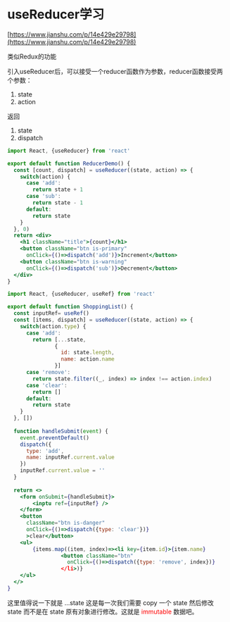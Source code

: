 # useReducer学习

[https://www.jianshu.com/p/14e429e29798](https://www.jianshu.com/p/14e429e29798)

类似Redux的功能

引入useReducer后，可以接受一个reducer函数作为参数，reducer函数接受两个参数：

1. state
2. action

返回 

1. state
2. dispatch

```jsx
import React, {useReducer} from 'react'

export default function ReducerDemo() {
  const [count, dispatch] = useReducer((state, action) => {
    switch(action) {
      case 'add':
        return state + 1
      case 'sub':
        return state - 1
      default:
        return state
    }
  }, 0)
  return <div>
  	<h1 className="title">{count}</h1>
    <button className="btn is-primary"
      onClick={()=>dispatch('add')}>Increment</button>
    <button className="btn is-warning"
      onClick={()=>dispatch('sub')}>Decrement</button>
  </div>
}
```

```jsx
import React, {useReducer, useRef} from 'react'

export default function ShoppingList() {
  const inputRef= useRef()
  const [items, dispatch] = useReducer((state, action) => {
    switch(action.type) {
      case 'add':
        return [...state,
               {
                 id: state.length,
                 name: action.name
               }]
      case 'remove':
        return state.filter((_, index) => index !== action.index)
      case 'clear':
        return []
      default:
        return state
    }
  }, [])
  
  function handleSubmit(event) {
    event.preventDefault()
    dispatch({
      type: 'add',
      name: inputRef.current.value
    })
    inputRef.current.value = ''
  }
  
  return <>
  	<form onSubmit={handleSubmit}>
  		<inptu ref={inputRef} />
  	</form>
  	<button
      className="btn is-danger"
      onClick={()=>dispatch({type: 'clear'})}
      >clear</button>
  	<ul>
  		{items.map((item, index)=><li key={item.id}>{item.name}
                 <button className="btn"
                   onClick={()=>dispatch({type: 'remove', index})}
                 </li>)}
  	</ul>
  </>
}
```

这里值得说一下就是 ...state 这是每一次我们需要 copy 一个 state 然后修改 state 而不是在 state 原有对象进行修改。这就是 <font color='red'>immutable </font>数据吧。